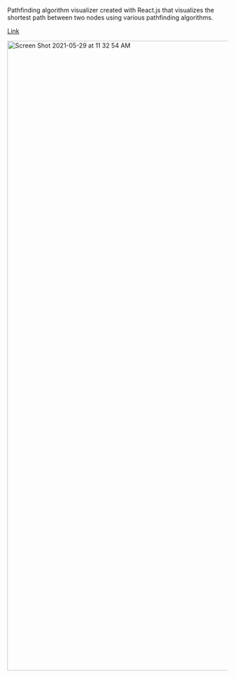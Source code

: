 Pathfinding algorithm visualizer created with React.js that visualizes the shortest path between two nodes using various pathfinding algorithms.

<a href="https://pathfinding-visualizer21.herokuapp.com">Link</a>

<img width="1440" alt="Screen Shot 2021-05-29 at 11 32 54 AM" src="https://user-images.githubusercontent.com/79143326/120077787-b1b1f780-c071-11eb-8207-304272fbb77f.png">
